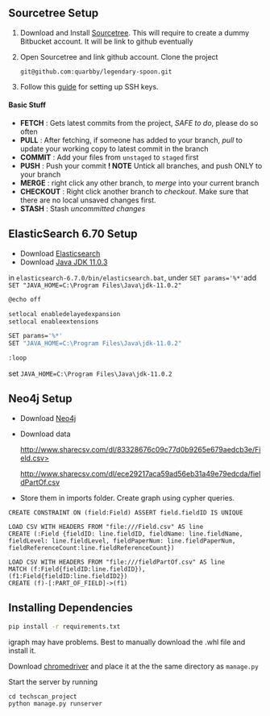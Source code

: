 ## Sourcetree Setup

1. Download and Install [Sourcetree](<https://www.sourcetreeapp.com/>). This will require to create a dummy Bitbucket account. It will be link to github eventually

2. Open Sourcetree and link github account. Clone the project

   ```
   git@github.com:quarbby/legendary-spoon.git
   ```

3. Follow this [guide](<https://confluence.atlassian.com/bitbucket/set-up-an-ssh-key-728138079.html#SetupanSSHkey-ssh3>) for setting up SSH keys.

#### Basic Stuff

- **FETCH** : Gets latest commits from the project, *SAFE to do*, please do so often
- **PULL** : After fetching, if someone has added to your branch, *pull* to update your working copy to latest commit in the branch 
- **COMMIT** :  Add your files from `unstaged` to `staged` first
- **PUSH** : Push your commit **! NOTE** Untick all branches, and push ONLY to your branch
- **MERGE** : right click any other branch, to *merge* into your current branch
- **CHECKOUT** : Right click another branch to *checkout*. Make sure that there are no local unsaved changes first.
- **STASH** : Stash *uncommitted changes*

## ElasticSearch 6.70 Setup

- Download [Elasticsearch](<https://www.elastic.co/downloads/past-releases/elasticsearch-6-7-0>) 
- Download [Java JDK 11.0.3](<https://www.oracle.com/technetwork/java/javase/downloads/jdk11-downloads-5066655.html>)

in `elasticsearch-6.7.0/bin/elasticsearch.bat`, under `SET params='%*'`add `SET "JAVA_HOME=C:\Program Files\Java\jdk-11.0.2"`

```bash
@echo off

setlocal enabledelayedexpansion
setlocal enableextensions

SET params='%*'
SET "JAVA_HOME=C:\Program Files\Java\jdk-11.0.2"

:loop
```

set `JAVA_HOME=C:\Program Files\Java\jdk-11.0.2` 


## Neo4j Setup

- Download [Neo4j](https://neo4j.com/download/ )

- Download data 

  http://www.sharecsv.com/dl/83328676c09c77d0b9265e679aedcb3e/Field.csv> 

  <http://www.sharecsv.com/dl/ece29217aca59ad56eb31a49e79edcda/fieldPartOf.csv>

-  Store them in imports folder. Create graph using cypher queries.

```cypher
CREATE CONSTRAINT ON (field:Field) ASSERT field.fieldID IS UNIQUE

LOAD CSV WITH HEADERS FROM "file:///Field.csv" AS line
CREATE (:Field {fieldID: line.fieldID, fieldName: line.fieldName, fieldLevel: line.fieldLevel, fieldPaperNum: line.fieldPaperNum, fieldReferenceCount:line.fieldReferenceCount})

LOAD CSV WITH HEADERS FROM "file:///fieldPartOf.csv" AS line
MATCH (f:Field{fieldID:line.fieldID}), (f1:Field{fieldID:line.fieldID2})
CREATE (f)-[:PART_OF_FIELD]->(f1)
```



## Installing Dependencies

```bash
pip install -r requirements.txt
```

igraph may have problems. Best to manually download the .whl file and install it.

Download [chromedriver](https://chromedriver.storage.googleapis.com/index.html?path=74.0.3729.6/) and place it at the the same directory as `manage.py` 

Start the server by running 

```
cd techscan_project
python manage.py runserver
```

